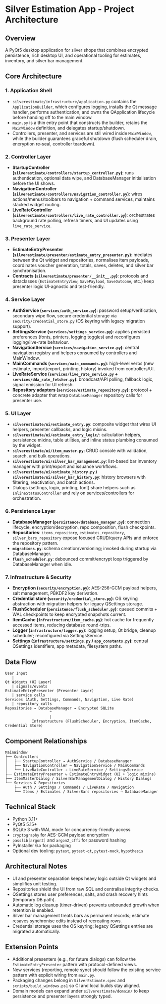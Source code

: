 # Silver Estimation App - Project Architecture

## Overview

A PyQt5 desktop application for silver shops that combines encrypted persistence, rich desktop UI, and operational tooling for estimates, inventory, and silver bar management.

## Core Architecture

### 1. Application Shell
- `silverestimate/infrastructure/application.py` contains the `ApplicationBuilder`, which configures logging, installs the Qt message handler, performs authentication, and owns the QApplication lifecycle before handing off to the main window.
- `main.py` is a thin entry point that constructs the builder, retains the `MainWindow` definition, and delegates startup/shutdown.
- Controllers, presenter, and services are still wired inside `MainWindow`, while the builder guarantees graceful shutdown (flush scheduler drain, encryption re-seal, controller teardown).

### 2. Controller Layer
- **StartupController (`silverestimate/controllers/startup_controller.py`)**: runs authentication, optional data wipe, and DatabaseManager initialisation before the UI shows.
- **NavigationController (`silverestimate/controllers/navigation_controller.py`)**: wires actions/menus/toolbars to navigation + command services, maintains stacked widget routing.
- **LiveRateController (`silverestimate/controllers/live_rate_controller.py`)**: orchestrates background rate polling, refresh timers, and UI updates using `live_rate_service`.

### 3. Presenter Layer
- **EstimateEntryPresenter (`silverestimate/presenter/estimate_entry_presenter.py`)**: mediates between the Qt widget and repositories, normalises item payloads, coordinates voucher generation, totals, saves, deletes, and silver bar synchronisation.
- **Contracts (`silverestimate/presenter/__init__.py`)**: protocols and dataclasses (`EstimateEntryView`, `SavePayload`, `SaveOutcome`, etc.) keep presenter logic UI-agnostic and test-friendly.

### 4. Service Layer
- **AuthService (`services/auth_service.py`)**: password setup/verification, secondary wipe flow, secure credential storage via `security/credential_store.py` (OS keyring with legacy migration support).
- **SettingsService (`services/settings_service.py`)**: applies persisted preferences (fonts, printers, logging toggles) and reconfigures logging/live-rate behaviour.
- **NavigationService (`services/navigation_service.py`)**: central navigation registry and helpers consumed by controllers and MainWindow.
- **MainCommands (`services/main_commands.py`)**: high-level verbs (new estimate, import/export, printing, history) invoked from controllers/UI.
- **LiveRateService (`services/live_rate_service.py` + `services/dda_rate_fetcher.py`)**: broadcast/API polling, fallback logic, signal emission for UI refresh.
- **Repository adapters (`services/estimate_repository.py`)**: protocol + concrete adapter that wrap `DatabaseManager` repository calls for presenter use.

### 5. UI Layer
- **`silverestimate/ui/estimate_entry.py`**: composite widget that wires UI helpers, presenter callbacks, and logic mixins.
- **`silverestimate/ui/estimate_entry_logic/`**: calculation helpers, persistence mixins, table utilities, and inline status plumbing consumed by the widget.
- **`silverestimate/ui/item_master.py`**: CRUD console with validation, search, and bulk operations.
- **`silverestimate/ui/silver_bar_management.py`**: list-based bar inventory manager with print/export and issuance workflows.
- **`silverestimate/ui/estimate_history.py` / `silverestimate/ui/silver_bar_history.py`**: history browsers with filtering, reactivation, and batch actions.
- Dialogs (settings, login, printing, font) share helpers such as `InlineStatusController` and rely on services/controllers for orchestration.

### 6. Persistence Layer
- **DatabaseManager (`persistence/database_manager.py`)**: connection lifecycle, encryption/decryption, repo composition, flush checkpoints.
- **Repositories**: `items_repository`, `estimates_repository`, `silver_bars_repository` expose focused CRUD/query APIs and enforce the repository pattern.
- **`migrations.py`**: schema creation/versioning; invoked during startup via DatabaseManager.
- **`flush_scheduler.py`**: debounced commit/encrypt loop triggered by DatabaseManager when idle.

### 7. Infrastructure & Security
- **Encryption (`security/encryption.py`)**: AES-256-GCM payload helpers, salt management, PBKDF2 key derivation.
- **Credential store (`security/credential_store.py`)**: OS keyring abstraction with migration helpers for legacy QSettings storage.
- **FlushScheduler (`persistence/flush_scheduler.py`)**: queued commits + WAL checkpoints to keep encrypted snapshots current.
- **ItemCache (`infrastructure/item_cache.py`)**: hot cache for frequently accessed items, reducing database round-trips.
- **Logger (`infrastructure/logger.py`)**: logging setup, Qt bridge, cleanup scheduler; reconfigured via SettingsService.
- **Settings (`infrastructure/settings.py` / `app_constants.py`)**: central QSettings identifiers, app metadata, filesystem paths.

## Data Flow

```
User Input
   |
Qt Widgets (UI Layer)
   | signals/events
EstimateEntryPresenter (Presenter Layer)
   | service calls
Services (Auth, Settings, Commands, Navigation, Live Rate)
   | repository calls
Repositories → DatabaseManager → Encrypted SQLite
                    ^
                    |
            Infrastructure (FlushScheduler, Encryption, ItemCache, Credential Store)
```

## Component Relationships

```
MainWindow
├── Controllers
│   ├── StartupController → AuthService / DatabaseManager
│   ├── NavigationController → NavigationService / MainCommands
│   └── LiveRateController → LiveRateService / SettingsService
├── EstimateEntryPresenter ⇆ EstimateEntryWidget (UI + logic mixins)
├── ItemMasterDialog / SilverBarManagementDialog / History Dialogs
└── Services & Repositories
    ├── Auth / Settings / Commands / LiveRate / Navigation
    └── Items / Estimates / SilverBars repositories → DatabaseManager
```

## Technical Stack
- Python 3.11+
- PyQt5 5.15+
- SQLite 3 with WAL mode for concurrency-friendly access
- `cryptography` for AES-GCM payload encryption
- `passlib[argon2]` and `argon2_cffi` for password hashing
- PyInstaller 6.x for packaging
- Optional dev tooling: `pytest`, `pytest-qt`, `pytest-mock`, `hypothesis`

## Architectural Notes
- UI and presenter separation keeps heavy logic outside Qt widgets and simplifies unit testing.
- Repositories shield the UI from raw SQL and centralise integrity checks.
- QSettings stores user preferences, salts, and crash recovery hints (temporary DB path).
- Automatic log cleanup (timer-driven) prevents unbounded growth when retention is enabled.
- Silver bar management treats bars as permanent records; estimate resaves synchronise edits instead of recreating rows.
- Credential storage uses the OS keyring; legacy QSettings entries are migrated automatically.

## Extension Points
- Additional presenters (e.g., for future dialogs) can follow the `EstimateEntryPresenter` pattern with protocol-defined views.
- New services (reporting, remote sync) should follow the existing service pattern with explicit wiring from `main.py`.
- Packaging changes belong in `SilverEstimate.spec` and `scripts/build_windows.ps1` so CI and local builds stay aligned.
- Domain models can expand under `silverestimate/domain/` to keep persistence and presenter layers strongly typed.
